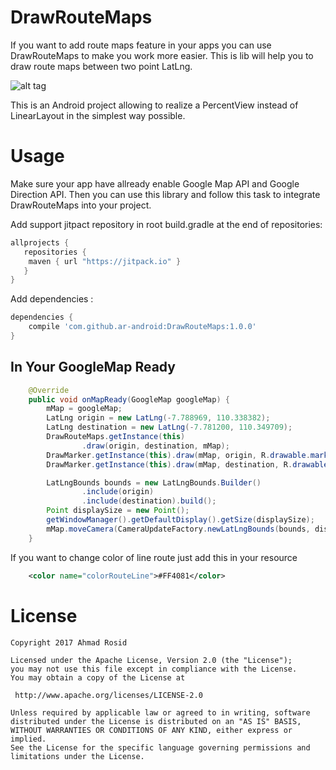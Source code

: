# DrawRouteMaps
If you want to add route maps feature in your apps you can use DrawRouteMaps to make you work more easier. This is lib will help you to draw route maps between two point LatLng.

![alt tag](https://github.com/ar-android/DrawRouteMaps/raw/master/example-app.png)

This is an Android project allowing to realize a PercentView instead of LinearLayout in the simplest way possible.

# Usage
Make sure your app have allready enable Google Map API and Google Direction API. Then you can use this library and follow this task to integrate DrawRouteMaps into your project.

Add support jitpact repository in root build.gradle at the end of repositories:
```gradle
allprojects {
   repositories {
	maven { url "https://jitpack.io" }
   }
}
```
Add dependencies :
```gradle
dependencies {
    compile 'com.github.ar-android:DrawRouteMaps:1.0.0'
}
```

In Your GoogleMap Ready
-----
```java
    @Override
    public void onMapReady(GoogleMap googleMap) {
        mMap = googleMap;
        LatLng origin = new LatLng(-7.788969, 110.338382);
        LatLng destination = new LatLng(-7.781200, 110.349709);
        DrawRouteMaps.getInstance(this)
                .draw(origin, destination, mMap);
        DrawMarker.getInstance(this).draw(mMap, origin, R.drawable.marker_a, "Origin Location");
        DrawMarker.getInstance(this).draw(mMap, destination, R.drawable.marker_b, "Destination Location");

        LatLngBounds bounds = new LatLngBounds.Builder()
                .include(origin)
                .include(destination).build();
        Point displaySize = new Point();
        getWindowManager().getDefaultDisplay().getSize(displaySize);
        mMap.moveCamera(CameraUpdateFactory.newLatLngBounds(bounds, displaySize.x, 250, 30));
    }
```
If you want to change color of line route just add this in your resource
```xml
    <color name="colorRouteLine">#FF4081</color>
```

# License

    Copyright 2017 Ahmad Rosid

    Licensed under the Apache License, Version 2.0 (the "License");
    you may not use this file except in compliance with the License.
    You may obtain a copy of the License at

     http://www.apache.org/licenses/LICENSE-2.0

    Unless required by applicable law or agreed to in writing, software
    distributed under the License is distributed on an "AS IS" BASIS,
    WITHOUT WARRANTIES OR CONDITIONS OF ANY KIND, either express or implied.
    See the License for the specific language governing permissions and
    limitations under the License.
